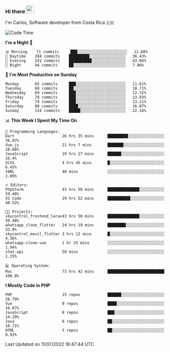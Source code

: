 ### Hi there <img src="https://media.giphy.com/media/hvRJCLFzcasrR4ia7z/giphy.gif" width="25px" height="25px">

I'm Carlos, Software developer from Costa Rica 🇨🇷

<!--START_SECTION:waka-->
![Code Time](http://img.shields.io/badge/Code%20Time-0%20secs-blue)

**I'm a Night 🦉** 

```text
🌞 Morning    71 commits     ███░░░░░░░░░░░░░░░░░░░░░░   12.68% 
🌆 Daytime    204 commits    █████████░░░░░░░░░░░░░░░░   36.43% 
🌃 Evening    241 commits    ██████████░░░░░░░░░░░░░░░   43.04% 
🌙 Night      44 commits     ██░░░░░░░░░░░░░░░░░░░░░░░   7.86%

```
📅 **I'm Most Productive on Sunday** 

```text
Monday       65 commits     ███░░░░░░░░░░░░░░░░░░░░░░   11.61% 
Tuesday      60 commits     ██░░░░░░░░░░░░░░░░░░░░░░░   10.71% 
Wednesday    69 commits     ███░░░░░░░░░░░░░░░░░░░░░░   12.32% 
Thursday     78 commits     ███░░░░░░░░░░░░░░░░░░░░░░   13.93% 
Friday       74 commits     ███░░░░░░░░░░░░░░░░░░░░░░   13.21% 
Saturday     90 commits     ████░░░░░░░░░░░░░░░░░░░░░   16.07% 
Sunday       124 commits    █████░░░░░░░░░░░░░░░░░░░░   22.14%

```


📊 **This Week I Spent My Time On** 

```text
💬 Programming Languages: 
Dart                     26 hrs 35 mins      █████████░░░░░░░░░░░░░░░░   36.07% 
Vue.js                   21 hrs 7 mins       ███████░░░░░░░░░░░░░░░░░░   28.66% 
JavaScript               19 hrs 27 mins      ██████░░░░░░░░░░░░░░░░░░░   26.4% 
SCSS                     4 hrs 45 mins       █░░░░░░░░░░░░░░░░░░░░░░░░   6.45% 
YAML                     48 mins             ░░░░░░░░░░░░░░░░░░░░░░░░░   1.09%

🔥 Editors: 
PhpStorm                 43 hrs 50 mins      ██████████████░░░░░░░░░░░   59.48% 
VS Code                  29 hrs 52 mins      ██████████░░░░░░░░░░░░░░░   40.52%

🐱‍💻 Projects: 
skycontrol_frontend_larav43 hrs 50 mins      ██████████████░░░░░░░░░░░   59.48% 
whatsapp_clone_flutter   24 hrs 19 mins      ████████░░░░░░░░░░░░░░░░░   33.0% 
skycontrol_movil_flutter 3 hrs 12 mins       █░░░░░░░░░░░░░░░░░░░░░░░░   4.36% 
whatsapp-clone-vue       1 hr 25 mins        ░░░░░░░░░░░░░░░░░░░░░░░░░   1.94% 
chat-api                 50 mins             ░░░░░░░░░░░░░░░░░░░░░░░░░   1.15%

💻 Operating System: 
Mac                      73 hrs 42 mins      █████████████████████████   100.0%

```

**I Mostly Code in PHP** 

```text
PHP                      15 repos            ██████░░░░░░░░░░░░░░░░░░░   26.79% 
Vue                      9 repos             ████░░░░░░░░░░░░░░░░░░░░░   16.07% 
JavaScript               8 repos             ███░░░░░░░░░░░░░░░░░░░░░░   14.29% 
Java                     6 repos             ██░░░░░░░░░░░░░░░░░░░░░░░   10.71% 
HTML                     5 repos             ██░░░░░░░░░░░░░░░░░░░░░░░   8.93%

```



 Last Updated on 11/07/2022 18:47:44 UTC
<!--END_SECTION:waka-->
